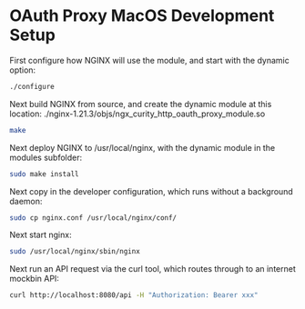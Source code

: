 # OAuth Proxy MacOS Development Setup

First configure how NGINX will use the module, and start with the dynamic option:

```bash
./configure
```

Next build NGINX from source, and create the dynamic module at this location:
./nginx-1.21.3/objs/ngx_curity_http_oauth_proxy_module.so

```bash
make
```

Next deploy NGINX to /usr/local/nginx, with the dynamic module in the modules subfolder:

```bash
sudo make install
```

Next copy in the developer configuration, which runs without a background daemon:

```bash
sudo cp nginx.conf /usr/local/nginx/conf/
```

Next start nginx:

```bash
sudo /usr/local/nginx/sbin/nginx
```

Next run an API request via the curl tool, which routes through to an internet mockbin API:

```bash
curl http://localhost:8080/api -H "Authorization: Bearer xxx"
```
